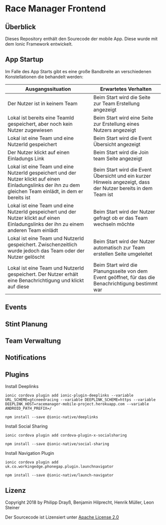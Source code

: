 # Race Manager Frontend

## Überblick
Dieses Repository enthält den Sourecode der mobile App. Diese wurde mit dem Ionic Framework entwickelt.

## App Startup
Im Falle des App Starts gibt es eine große Bandbreite an verschiedenen Konstellationen die behandelt werden:

| Ausgangssituation                                                                                                                                             | Erwartetes Verhalten                                                                                          |
|---------------------------------------------------------------------------------------------------------------------------------------------------------------|---------------------------------------------------------------------------------------------------------------|
| Der Nutzer ist in keinem Team                                                                                                                                 | Beim Start wird die Seite zur Team Erstellung angezeigt                                                       |
| Lokal ist bereits eine TeamId gespeichert, aber noch kein Nutzer zugewiesen                                                                                   | Beim Start wird eine Seite zur Erstellung eines Nutzers angezeigt                                             |
| Lokal ist eine Team und eine NutzerId gespeichert                                                                                                             | Beim Start wird die Event Übersicht angezeigt                                                                 |
| Der Nutzer klickt auf einen Einladungs Link                                                                                                                   | Beim Start wird die Join team Seite angezeigt                                                                 |
| Lokal ist eine Team und eine NutzerId gespeichert und der Nutzer klickt auf einen Einladungslinks der ihn zu dem gleichen Team einlädt, in dem er bereits ist | Beim Start wird die Event Übersicht und ein kurzer Hinweis angezeigt, dass der Nutzer bereits in dem Team ist |
| Lokal ist eine Team und eine NutzerId gespeichert und der Nutzer klickt auf einen Einladungslinks der ihn zu einem anderen Team einlädt                       | Beim Start wird der Nutzer gefragt ob er das Team wechseln möchte                                             |
| Lokal ist eine Team und NutzerId gespeichert. Zwischenzeitlich wurde jedoch das Team oder der Nutzer gelöscht                                                 | Beim Start wird der Nutzer automatisch zur Team erstellen Seite umgeleitet                                    |
| Lokal ist eine Team und NutzerId gespeichert. Der Nutzer erhält eine Benachrichtigung und klickt auf diese                                                    | Beim Start wird die Planungsseite von dem Event geöffnet, für das die Benachrichtigung bestimmt war           |

## Events

## Stint Planung

## Team Verwaltung

## Notifications

## Plugins
Install Deeplinks

```ionic cordova plugin add ionic-plugin-deeplinks --variable URL_SCHEME=gtcneedracing --variable DEEPLINK_SCHEME=https --variable DEEPLINK_HOST=racemanager-mobile-project.herokuapp.com --variable ANDROID_PATH_PREFIX=/```

```npm install --save @ionic-native/deeplinks```

Install Social Sharing

```ionic cordova plugin add cordova-plugin-x-socialsharing```

```npm install --save @ionic-native/social-sharing```

Install Navigation Plugin

```ionic cordova plugin add uk.co.workingedge.phonegap.plugin.launchnavigator```

```npm install --save @ionic-native/launch-navigator```

## Lizenz

Copyright 2018 by Philipp Drayß, Benjamin Hilprecht, Henrik Müller, Leon Steiner

Der Sourcecode ist Lizensiert unter [Apache License 2.0](./LICENSE)
